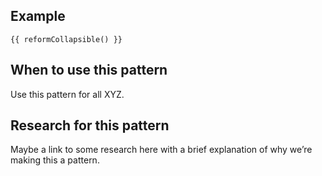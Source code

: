 ## Example

```example
{{ reformCollapsible() }}
```

## When to use this pattern

Use this pattern for all XYZ.

## Research for this pattern

Maybe a link to some research here with a brief explanation of why we’re making this a pattern.
